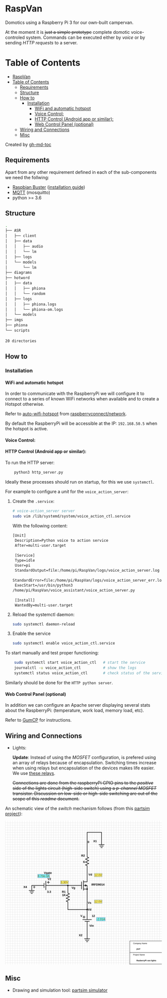 # RaspVan

Domotics using a Raspberry Pi 3 for our own-built campervan.

At the moment it is ~~just a simple prototype~~ complete domotic voice-controled
system.
Commands can be executed either by _voice_ or by sending _HTTP requests_ to a server.


Table of Contents
=================

   * [RaspVan](#raspvan)
   * [Table of Contents](#table-of-contents)
      * [Requirements](#requirements)
      * [Structure](#structure)
      * [How to](#how-to)
         * [Installation](#installation)
            * [WiFi and automatic hotspot](#wifi-and-automatic-hotspot)
            * [Voice Control:](#voice-control)
            * [HTTP Control (Android app or similar):](#http-control-android-app-or-similar)
            * [Web Control Panel (optional)](#web-control-panel-optional)
      * [Wiring and Connections](#wiring-and-connections)
      * [Misc](#misc)

Created by [gh-md-toc](https://github.com/ekalinin/github-markdown-toc)


## Requirements

Apart from any other requirement defined in each of the sub-components we
need the follwing:

*  [Raspbian Buster](https://www.raspberrypi.org/downloads/raspbian/)
   ([installation guide](https://www.raspberrypi.org/documentation/installation/installing-images/README.md))
*  [MQTT](https://mqtt.org/) (mosquitto)
*  python >= 3.6


## Structure

```bash
.
├── ASR
│   ├── client
│   ├── data
│   │   ├── audio
│   │   └── lm
│   ├── logs
│   └── models
│       └── lm
├── diagrams
├── hotword
│   ├── data
│   │   ├── phiona
│   │   └── random
│   ├── logs
│   │   ├── phiona.logs
│   │   └── phiona-om.logs
│   └── models
├── imgs
├── phiona
└── scripts

20 directories
```


## How to

### Installation

#### WiFi and automatic hotspot

In order to communicate with the RaspberryPi we will configure it to connect to
a series of known WiFi networks when available and to create a Hotspot otherwise.

Refer to
[auto-wifi-hotspot](http://www.raspberryconnect.com/network/item/330-raspberry-pi-auto-wifi-hotspot-switch-internet)
from [raspberryconnect/network](http://www.raspberryconnect.com/network).

By default the RaspberryPi will be accessible at the IP: `192.168.50.5` when the hotspot is active.


#### Voice Control:


#### HTTP Control (Android app or similar):

To run the HTTP server:
```bash
	python3 http_server.py
```


Ideally these processes should run on startup, for this we use `systemctl`.

For example to configure a _unit_ for the `voice_action_server`:

1. Create the `.service`:
    ```bash
    # voice-action_server server
    sudo vim /lib/systemd/system/voice_action_ctl.service
    ```

    With the following content:
    ```
    [Unit]
     Description=Python voice to action service
     After=multi-user.target

     [Service]
     Type=idle
     User=pi
     StandardOutput=file:/home/pi/RaspVan/logs/voice_action_server.log
     StandardError=file:/home/pi/RaspVan/logs/voice_action_server_err.log
     ExecStart=/usr/bin/python3 /home/pi/RaspVan/voice_assistant/voice_action_server.py

     [Install]
     WantedBy=multi-user.target

    ```

2. Reload the systemctl daemon:
    ```bash
	sudo systemctl daemon-reload
    ```

3. Enable the service
    ```bash
	sudo systemctl enable voice_action_ctl.service
    ```

To start manually and test proper functioning:
```bash
    sudo systemctl start voice_action_ctl   # start the service
    journalctl -u voice_action_ctl	        # show the logs
    systemctl status voice_action_ctl	    # check status of the service
```



Similarly should be done for the `HTTP python server`.



#### Web Control Panel (optional)

In addition we can configure an Apache server displaying several stats about the RaspberryPi:
(temperature, work load, memory load, etc).

Refer to [GumCP](https://github.com/gumslone/GumCP) for instructions.



## Wiring and Connections

* Lights:

  **Update**:
  Instead of using the _MOSFET_ configuration, is prefered using an array of relays because of encapsulation.
  Switching times increase when using relays but encapsulation of the devices makes life easier.
  We use [these relays](https://amzn.to/2FRfuCP).

  ~~Connections are done from the raspberryPi GPIO pins to the _positive_ side of the lights circuit (high-side switch) using a
  _p-channel MOSFET_ transistor.
  Discussion on low-side or high-side switching are out of the scope of this _readme_ document.~~

 An schematic view of the _switch_ mechanism follows (from this [partsim project](http://www.partsim.com/simulator#132504)):

  ![high-side switch](diagrams/high-side-switch.jpeg)



## Misc

* Drawing and simulation tool: [partsim simulator](https://www.partsim.com/simulator)
